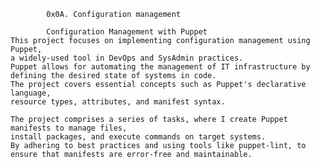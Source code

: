 			0x0A. Configuration management

			Configuration Management with Puppet
	This project focuses on implementing configuration management using Puppet,
	a widely-used tool in DevOps and SysAdmin practices.
	Puppet allows for automating the management of IT infrastructure by defining the desired state of systems in code.
	The project covers essential concepts such as Puppet's declarative language,
	resource types, attributes, and manifest syntax.
	
	The project comprises a series of tasks, where I create Puppet manifests to manage files,
	install packages, and execute commands on target systems.
	By adhering to best practices and using tools like puppet-lint, to ensure that manifests are error-free and maintainable.
